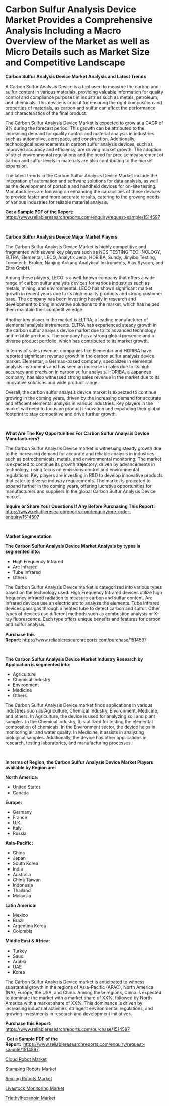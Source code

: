 <p><h1>Carbon Sulfur Analysis Device Market Provides a Comprehensive Analysis Including a Macro Overview of the Market as well as Micro Details such as Market Size and Competitive Landscape</h1></p><p><strong>Carbon Sulfur Analysis Device Market Analysis and Latest Trends</strong></p>
<p><p>A Carbon Sulfur Analysis Device is a tool used to measure the carbon and sulfur content in various materials, providing valuable information for quality control and compliance purposes in industries such as metals, petroleum, and chemicals. This device is crucial for ensuring the right composition and properties of materials, as carbon and sulfur can affect the performance and characteristics of the final product.</p><p>The Carbon Sulfur Analysis Device Market is expected to grow at a CAGR of 9% during the forecast period. This growth can be attributed to the increasing demand for quality control and material analysis in industries such as automotive, aerospace, and construction. Additionally, technological advancements in carbon sulfur analysis devices, such as improved accuracy and efficiency, are driving market growth. The adoption of strict environmental regulations and the need for precise measurement of carbon and sulfur levels in materials are also contributing to the market expansion.</p><p>The latest trends in the Carbon Sulfur Analysis Device Market include the integration of automation and software solutions for data analysis, as well as the development of portable and handheld devices for on-site testing. Manufacturers are focusing on enhancing the capabilities of these devices to provide faster and more accurate results, catering to the growing needs of various industries for reliable material analysis.</p></p>
<p><strong>Get a Sample PDF of the Report:&nbsp;</strong> <a href="https://www.reliableresearchreports.com/enquiry/request-sample/1514597">https://www.reliableresearchreports.com/enquiry/request-sample/1514597</a></p>
<p>&nbsp;</p>
<p><strong>Carbon Sulfur Analysis Device Major Market Players</strong></p>
<p><p>The Carbon Sulfur Analysis Device Market is highly competitive and fragmented with several key players such as NCS TESTING TECHNOLOGY, ELTRA, Elementar, LECO, Analytik Jena, HORIBA, Sundy, Jinyibo Testing, Torontech, Bruker, Nanjing Aokang Analytical Instruments, Ajay Syscon, and Eltra GmbH.</p><p>Among these players, LECO is a well-known company that offers a wide range of carbon sulfur analysis devices for various industries such as metals, mining, and environmental. LECO has shown significant market growth in recent years due to its high-quality products and strong customer base. The company has been investing heavily in research and development to bring innovative solutions to the market, which has helped them maintain their competitive edge.</p><p>Another key player in the market is ELTRA, a leading manufacturer of elemental analysis instruments. ELTRA has experienced steady growth in the carbon sulfur analysis device market due to its advanced technology and reliable products. The company has a strong global presence and a diverse product portfolio, which has contributed to its market growth.</p><p>In terms of sales revenue, companies like Elementar and HORIBA have reported significant revenue growth in the carbon sulfur analysis device market. Elementar, a German-based company, specializes in elemental analysis instruments and has seen an increase in sales due to its high accuracy and precision in carbon sulfur analysis. HORIBA, a Japanese company, has also witnessed strong sales revenue in the market due to its innovative solutions and wide product range.</p><p>Overall, the carbon sulfur analysis device market is expected to continue growing in the coming years, driven by the increasing demand for accurate and efficient elemental analysis in various industries. Key players in the market will need to focus on product innovation and expanding their global footprint to stay competitive and drive further growth.</p></p>
<p>&nbsp;</p>
<p><strong>What Are The Key Opportunities For Carbon Sulfur Analysis Device Manufacturers?</strong></p>
<p><p>The Carbon Sulfur Analysis Device market is witnessing steady growth due to the increasing demand for accurate and reliable analysis in industries such as petrochemicals, metals, and environmental monitoring. The market is expected to continue its growth trajectory, driven by advancements in technology, rising focus on emissions control and environmental regulations. Key players are investing in R&D to develop innovative products that cater to diverse industry requirements. The market is projected to expand further in the coming years, offering lucrative opportunities for manufacturers and suppliers in the global Carbon Sulfur Analysis Device market.</p></p>
<p><strong>Inquire or Share Your Questions If Any Before Purchasing This Report:</strong> <a href="https://www.reliableresearchreports.com/enquiry/pre-order-enquiry/1514597">https://www.reliableresearchreports.com/enquiry/pre-order-enquiry/1514597</a></p>
<p>&nbsp;</p>
<p><strong>Market Segmentation</strong></p>
<p><strong>The Carbon Sulfur Analysis Device Market Analysis by types is segmented into:</strong></p>
<p><ul><li>High Frequency Infrared</li><li>Arc Infrared</li><li>Tube Infrared</li><li>Others</li></ul></p>
<p><p>The Carbon Sulfur Analysis Device market is categorized into various types based on the technology used. High Frequency Infrared devices utilize high frequency infrared radiation to measure carbon and sulfur content. Arc Infrared devices use an electric arc to analyze the elements. Tube Infrared devices pass gas through a heated tube to detect carbon and sulfur. Other types of devices use different methods such as combustion analysis or X-ray fluorescence. Each type offers unique benefits and features for carbon and sulfur analysis.</p></p>
<p><strong>Purchase this Report:&nbsp;</strong><a href="https://www.reliableresearchreports.com/purchase/1514597">https://www.reliableresearchreports.com/purchase/1514597</a></p>
<p>&nbsp;</p>
<p><strong>The Carbon Sulfur Analysis Device Market Industry Research by Application is segmented into:</strong></p>
<p><ul><li>Agriculture</li><li>Chemical Industry</li><li>Environment</li><li>Medicine</li><li>Others</li></ul></p>
<p><p>The Carbon Sulfur Analysis Device market finds applications in various industries such as Agriculture, Chemical Industry, Environment, Medicine, and others. In Agriculture, the device is used for analyzing soil and plant samples. In the Chemical Industry, it is utilized for testing the elemental composition of chemicals. In the Environment sector, the device helps in monitoring air and water quality. In Medicine, it assists in analyzing biological samples. Additionally, the device has other applications in research, testing laboratories, and manufacturing processes.</p></p>
<p>&nbsp;</p>
<p><strong>In terms of Region, the Carbon Sulfur Analysis Device Market Players available by Region are:</strong></p>
<p>
    <p> <strong> North America: </strong>
        <ul>
            <li>United States</li>
            <li>Canada</li>
        </ul>
        </p> 
    <p> <strong> Europe: </strong>
        <ul>
            <li>Germany</li>
            <li>France</li>
            <li>U.K.</li>
            <li>Italy</li>
            <li>Russia</li>
        </ul>
        </p> 
    <p> <strong> Asia-Pacific: </strong>
        <ul>
            <li>China</li>
            <li>Japan</li>
            <li>South Korea</li>
            <li>India</li>
            <li>Australia</li>
            <li>China Taiwan</li>
            <li>Indonesia</li>
            <li>Thailand</li>
            <li>Malaysia</li>
        </ul>
        </p> 
    <p> <strong> Latin America: </strong>
        <ul>
            <li>Mexico</li>
            <li>Brazil</li>
            <li>Argentina Korea</li>
            <li>Colombia</li>
        </ul>
        </p> 
    <p> <strong> Middle East & Africa: </strong>
        <ul>
            <li>Turkey</li>
            <li>Saudi</li>
            <li>Arabia</li>
            <li>UAE</li>
            <li>Korea</li>
        </ul>
    </p>
    </p>
<p><p>The Carbon Sulfur Analysis Device market is anticipated to witness substantial growth in the regions of Asia-Pacific (APAC), North America (NA), Europe, the USA, and China. Among these regions, China is expected to dominate the market with a market share of XX%, followed by North America with a market share of XX%. This dominance is driven by increasing industrial activities, stringent environmental regulations, and growing investments in research and development initiatives.</p></p>
<p><strong>Purchase this Report: </strong><a href="https://www.reliableresearchreports.com/purchase/1514597">https://www.reliableresearchreports.com/purchase/1514597</a></p>
<p>&nbsp;<strong>Get a Sample PDF of the Report:&nbsp;&nbsp;</strong><a href="https://www.reliableresearchreports.com/enquiry/request-sample/1514597">https://www.reliableresearchreports.com/enquiry/request-sample/1514597</a></p>
<p><strong></strong></p>
<p><p><a href="https://crocus-run-b5a.notion.site/Cloud-Robot-Market-Dynamics-2024-2031-Also-about-Its-Market-Trends-Projections-and-Opportunities-09cddadabe1b42a0b8d5903b23614ac1">Cloud Robot Market</a></p><p><a href="https://metal-farmhouse-e95.notion.site/Global-Stamping-Robots-Market-Size-and-Market-Trends-Insights-and-Projections-from-2024-to-2031-ee18e09aa00b4e2ca8ead9522d7cab94">Stamping Robots Market</a></p><p><a href="https://gratis-rainforest-2ca.notion.site/Global-Sealing-Robots-Market-Size-and-Market-Trends-Insights-and-Projections-from-2024-to-2031-0895855f4284448bb133699f8efeb829">Sealing Robots Market</a></p><p><a href="https://view.publitas.com/reportprime-1/insights-into-livestock-monitoring-market-size-analysing-market-share-trends-and-growth-from-2024-to-2031/">Livestock Monitoring Market</a></p><p><a href="https://view.publitas.com/reportprime-1/triethylhexanoin-market-size-share-trends-analysis-report-by-application-regional-outlook-competitive-strategies-and-segment-forecasts-2024-2031/">Triethylhexanoin Market</a></p></p>
